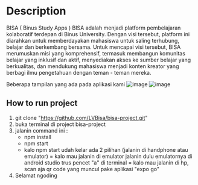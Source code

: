 # Description
BISA ( Binus Study Apps )
BISA adalah menjadi platform pembelajaran kolaboratif terdepan di Binus University. Dengan visi tersebut, platform ini diarahkan untuk memberdayakan mahasiswa untuk saling terhubung, belajar dan berkembang bersama. Untuk mencapai visi tersebut, BISA merumuskan misi yang komprehensif, termasuk membangun komunitas belajar yang inklusif dan aktif, menyediakan akses ke sumber belajar yang berkualitas, dan mendukung mahasiswa menjadi konten kreator yang berbagi ilmu pengetahuan dengan teman - teman mereka.

Beberapa tampilan yang ada pada aplikasi kami
![image](https://github.com/LVBisa/bisa-project/assets/114162232/e8af2752-25b6-4582-a36e-786d54702e7e)
![image](https://github.com/LVBisa/bisa-project/assets/114162232/e8b3cb7f-b897-49e1-b618-9a3610523aad)



## How to run project
1. git clone "https://github.com/LVBisa/bisa-project.git"
2. buka terminal di project bisa-project
3. jalanin command ini :
   - npm install
   - npm start
   - kalo npm start udah kelar ada 2 pilihan (jalanin di handphone atau emulator)
   = kalo mau jalanin di emulator jalanin dulu emulatornya di android studio trus pencet "a" di terminal
   = kalo mau jalanin di hp, scan aja qr code yang muncul pake aplikasi "expo go"
4. Selamat ngoding 
